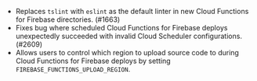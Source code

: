 - Replaces `tslint` with `eslint` as the default linter in new Cloud Functions for Firebase directories. (#1663)
- Fixes bug where scheduled Cloud Functions for Firebase deploys unexpectedly succeeded with invalid Cloud Scheduler configurations. (#2609)
- Allows users to control which region to upload source code to during Cloud Functions for Firebase deploys by setting `FIREBASE_FUNCTIONS_UPLOAD_REGION`.
